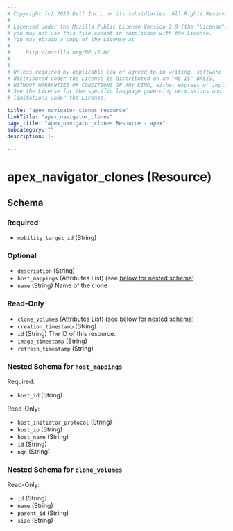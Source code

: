 ```yaml
---
# Copyright (c) 2023 Dell Inc., or its subsidiaries. All Rights Reserved.
# 
# Licensed under the Mozilla Public License Version 2.0 (the "License");
# you may not use this file except in compliance with the License.
# You may obtain a copy of the License at
# 
#     http://mozilla.org/MPL/2.0/
# 
# 
# Unless required by applicable law or agreed to in writing, software
# distributed under the License is distributed on an "AS IS" BASIS,
# WITHOUT WARRANTIES OR CONDITIONS OF ANY KIND, either express or implied.
# See the License for the specific language governing permissions and
# limitations under the License.

title: "apex_navigator_clones resource"
linkTitle: "apex_navigator_clones"
page_title: "apex_navigator_clones Resource - apex"
subcategory: ""
description: |-
  
---
```


# apex_navigator_clones (Resource)





<!-- schema generated by tfplugindocs -->
## Schema

### Required

- `mobility_target_id` (String)

### Optional

- `description` (String)
- `host_mappings` (Attributes List) (see [below for nested schema](#nestedatt--host_mappings))
- `name` (String) Name of the clone

### Read-Only

- `clone_volumes` (Attributes List) (see [below for nested schema](#nestedatt--clone_volumes))
- `creation_timestamp` (String)
- `id` (String) The ID of this resource.
- `image_timestamp` (String)
- `refresh_timestamp` (String)

<a id="nestedatt--host_mappings"></a>
### Nested Schema for `host_mappings`

Required:

- `host_id` (String)

Read-Only:

- `host_initiator_protocol` (String)
- `host_ip` (String)
- `host_name` (String)
- `id` (String)
- `nqn` (String)


<a id="nestedatt--clone_volumes"></a>
### Nested Schema for `clone_volumes`

Read-Only:

- `id` (String)
- `name` (String)
- `parent_id` (String)
- `size` (String)
